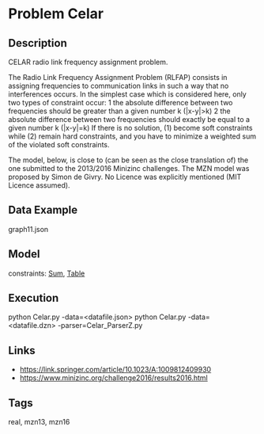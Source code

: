 # Problem Celar
## Description
CELAR radio link frequency assignment problem.

The Radio Link Frequency Assignment Problem (RLFAP) consists in assigning frequencies to communication links
in such a way that no interferences  occurs.
In the simplest case which is considered here, only two types of constraint occur:
  1 the absolute difference between two frequencies should be greater than a given number k (|x-y|>k)
  2 the absolute difference between two frequencies should exactly be equal to a given number k (|x-y|=k)
If there is no solution, (1) become soft constraints while (2) remain hard constraints,
and you have to minimize a weighted sum of the violated soft constraints.

The model, below, is close to (can be seen as the close translation of) the one submitted to the 2013/2016 Minizinc challenges.
The MZN model was proposed by Simon de Givry.
No Licence was explicitly mentioned (MIT Licence assumed).

## Data Example
  graph11.json

## Model
  constraints: [Sum](http://pycsp.org/documentation/constraints/Sum), [Table](http://pycsp.org/documentation/constraints/Table)

## Execution
  python Celar.py -data=<datafile.json>
  python Celar.py -data=<datafile.dzn> -parser=Celar_ParserZ.py

## Links
  - https://link.springer.com/article/10.1023/A:1009812409930
  - https://www.minizinc.org/challenge2016/results2016.html

## Tags
  real, mzn13, mzn16
